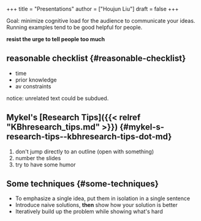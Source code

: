 +++
title = "Presentations"
author = ["Houjun Liu"]
draft = false
+++

Goal: minimize cognitive load for the audience to communicate your ideas. Running examples tend to be good helpful for people.

**resist the urge to tell people too much**


## reasonable checklist {#reasonable-checklist}

-   time
-   prior knowledge
-   av constraints

notice: unrelated text could be subdued.


## Mykel's [Research Tips]({{< relref "KBhresearch_tips.md" >}}) {#mykel-s-research-tips--kbhresearch-tips-dot-md}

1.  don't jump directly to an outline (open with something)
2.  number the slides
3.  try to have some humor


## Some techniques {#some-techniques}

-   To emphasize a single idea, put them in isolation in a single sentence
-   Introduce naive solutions, **then** show how your solution is better
-   Iteratively build up the problem while showing what's hard
